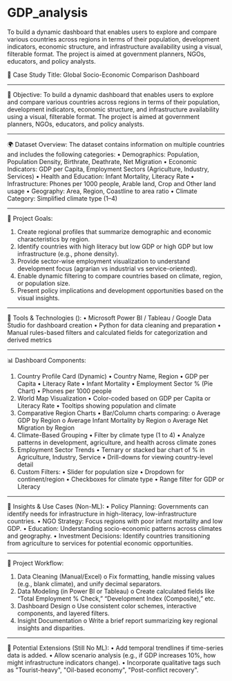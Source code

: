 # GDP_analysis
To build a dynamic dashboard that enables users to explore and compare various countries across regions in terms of their population, development indicators, economic structure, and infrastructure availability using a visual, filterable format. The project is aimed at government planners, NGOs, educators, and policy analysts.



📘 Case Study Title:
Global Socio-Economic Comparison Dashboard
________________________________________
📝 Objective:
To build a dynamic dashboard that enables users to explore and compare various countries across regions in terms of their population, development indicators, economic structure, and infrastructure availability using a visual, filterable format. The project is aimed at government planners, NGOs, educators, and policy analysts.
________________________________________
🌍 Dataset Overview:
The dataset contains information on multiple countries and includes the following categories:
•	Demographics: Population, Population Density, Birthrate, Deathrate, Net Migration
•	Economic Indicators: GDP per Capita, Employment Sectors (Agriculture, Industry, Services)
•	Health and Education: Infant Mortality, Literacy Rate
•	Infrastructure: Phones per 1000 people, Arable land, Crop and Other land usage
•	Geography: Area, Region, Coastline to area ratio
•	Climate Category: Simplified climate type (1–4)
________________________________________
🎯 Project Goals:
1.	Create regional profiles that summarize demographic and economic characteristics by region.
2.	Identify countries with high literacy but low GDP or high GDP but low infrastructure (e.g., phone density).
3.	Provide sector-wise employment visualization to understand development focus (agrarian vs industrial vs service-oriented).
4.	Enable dynamic filtering to compare countries based on climate, region, or population size.
5.	Present policy implications and development opportunities based on the visual insights.
________________________________________
🧰 Tools & Technologies ():
•	Microsoft Power BI / Tableau / Google Data Studio for dashboard creation
•	Python for data cleaning and preparation
•	Manual rules-based filters and calculated fields for categorization and derived metrics
________________________________________
📊 Dashboard Components:
1. Country Profile Card (Dynamic)
•	Country Name, Region
•	GDP per Capita
•	Literacy Rate
•	Infant Mortality
•	Employment Sector % (Pie Chart)
•	Phones per 1000 people
2. World Map Visualization
•	Color-coded based on GDP per Capita or Literacy Rate
•	Tooltips showing population and climate
3. Comparative Region Charts
•	Bar/Column charts comparing:
o	Average GDP by Region
o	Average Infant Mortality by Region
o	Average Net Migration by Region
4. Climate-Based Grouping
•	Filter by climate type (1 to 4)
•	Analyze patterns in development, agriculture, and health across climate zones
5. Employment Sector Trends
•	Ternary or stacked bar chart of % in Agriculture, Industry, Service
•	Drill-downs for viewing country-level detail
6. Custom Filters:
•	Slider for population size
•	Dropdown for continent/region
•	Checkboxes for climate type
•	Range filter for GDP or Literacy
________________________________________
🧩 Insights & Use Cases (Non-ML):
•	Policy Planning: Governments can identify needs for infrastructure in high-literacy, low-infrastructure countries.
•	NGO Strategy: Focus regions with poor infant mortality and low GDP.
•	Education: Understanding socio-economic patterns across climates and geography.
•	Investment Decisions: Identify countries transitioning from agriculture to services for potential economic opportunities.
________________________________________
🔄 Project Workflow:
1.	Data Cleaning (Manual/Excel)
o	Fix formatting, handle missing values (e.g., blank climate), and unify decimal separators.
2.	Data Modeling (in Power BI or Tableau)
o	Create calculated fields like “Total Employment % Check,” “Development Index (Composite),” etc.
3.	Dashboard Design
o	Use consistent color schemes, interactive components, and layered filters.
4.	Insight Documentation
o	Write a brief report summarizing key regional insights and disparities.
________________________________________
📌 Potential Extensions (Still No ML):
•	Add temporal trendlines if time-series data is added.
•	Allow scenario analysis (e.g., if GDP increases 10%, how might infrastructure indicators change).
•	Incorporate qualitative tags such as "Tourist-heavy", "Oil-based economy", "Post-conflict recovery".
